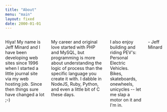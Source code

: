 ```yaml
---
title: "About"
menu: "main"
layout: fixed
date: 2000-01-01
---
```


<div class="eight columns">

Hiya! My name is Jeff Minard and I have been developing web sites since 1996 when I started a little journal site via my web hosting job. Since then things sure have changed a lot ;-)

My career and original love started with PHP and MySQL, but programming is more about understanding the logic of process than the specific language you create it with. I dabble in NodeJS, Ruby, Python, and even a little bit of C these days.

I also enjoy building and riding PEV's: Personal Electric Vehicles. Bikes, skateboards, onewheels, unicycles -- let me slap a motor on it and I'm in.

\- Jeff Minard

</div>
<br class="clear" />